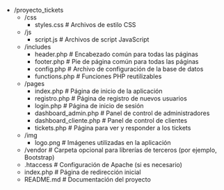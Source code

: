 - /proyecto_tickets
  - /css
    - styles.css       # Archivos de estilo CSS
  - /js
    - script.js        # Archivos de script JavaScript
  - /includes
    - header.php       # Encabezado común para todas las páginas
    - footer.php       # Pie de página común para todas las páginas
    - config.php       # Archivo de configuración de la base de datos
    - functions.php    # Funciones PHP reutilizables
  - /pages
    - index.php        # Página de inicio de la aplicación
    - registro.php     # Página de registro de nuevos usuarios
    - login.php        # Página de inicio de sesión
    - dashboard_admin.php  # Panel de control de administradores
    - dashboard_cliente.php  # Panel de control de clientes
    - tickets.php      # Página para ver y responder a los tickets
  - /img
    - logo.png         # Imágenes utilizadas en la aplicación
  - /vendor            # Carpeta opcional para librerías de terceros (por ejemplo, Bootstrap)
  - .htaccess          # Configuración de Apache (si es necesario)
  - index.php          # Página de redirección inicial
  - README.md          # Documentación del proyecto